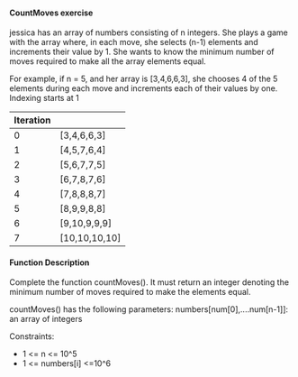 #### CountMoves exercise
jessica has an array of numbers consisting of n integers. She  plays a game with the array where, in each move, she selects (n-1) elements and  increments their value  by 1. She wants to  know the minimum number of moves required to make all the  array elements equal. 

For example, if n = 5, and her array is [3,4,6,6,3], she chooses 4 of the  5 elements during each move and increments each of their values by one. Indexing starts at 1

| Iteration  | |
|------------|-------------|
| 0 | [3,4,6,6,3] |
| 1 | [4,5,7,6,4] |
| 2 | [5,6,7,7,5] |
| 3 | [6,7,8,7,6] |
| 4 | [7,8,8,8,7] |
| 5 | [8,9,9,8,8] |
| 6 | [9,10,9,9,9] |
| 7 | [10,10,10,10] |

#### Function Description 
Complete the function countMoves(). It must return an integer denoting the minimum  number of moves required to make the elements equal. 

countMoves() has the following parameters:
numbers[num[0],....num[n-1]]: an array of integers

Constraints:
- 1 <= n <= 10^5
- 1 <= numbers[i] <=10^6

